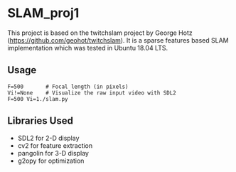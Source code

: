 # SLAM_proj1
This project is based on the twitchslam project by George Hotz (https://github.com/geohot/twitchslam).
It is a sparse features based SLAM implementation which was tested in Ubuntu 18.04 LTS.


Usage
-----
```
F=500		# Focal length (in pixels)
Vi!=None	# Visualize the raw input video with SDL2	
F=500 Vi=1./slam.py 

```

Libraries Used
-----

* SDL2 for 2-D display
* cv2 for feature extraction
* pangolin for 3-D display
* g2opy for optimization


